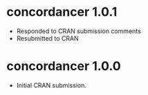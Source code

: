 # concordancer 1.0.1

* Responded to CRAN submission comments
* Resubmitted to CRAN

# concordancer 1.0.0

* Initial CRAN submission.
